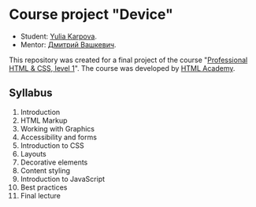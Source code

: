 # Course project "Device"

* Student: [Yulia Karpova](https://up.htmlacademy.ru/htmlcss/26/user/34438).
* Mentor: [Дмитрий Вашкевич](https://up.htmlacademy.ru/htmlcss/26/user/116959).

This repository was created for a final project of the course "[Professional HTML & CSS, level 1](https://htmlacademy.ru/intensive/htmlcss)". The course was developed by [HTML Academy](https://htmlacademy.ru).

## Syllabus
1. Introduction
2. HTML Markup
3. Working with Graphics
4. Accessibility and forms
5. Introduction to CSS
6. Layouts
7. Decorative elements
8. Content styling
9. Introduction to JavaScript
10. Best practices
11. Final lecture
